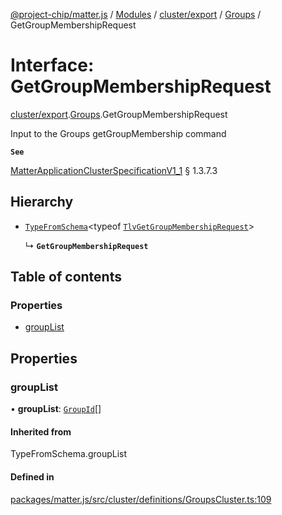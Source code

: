 [@project-chip/matter.js](../README.md) / [Modules](../modules.md) / [cluster/export](../modules/cluster_export.md) / [Groups](../modules/cluster_export.Groups.md) / GetGroupMembershipRequest

# Interface: GetGroupMembershipRequest

[cluster/export](../modules/cluster_export.md).[Groups](../modules/cluster_export.Groups.md).GetGroupMembershipRequest

Input to the Groups getGroupMembership command

**`See`**

[MatterApplicationClusterSpecificationV1_1](spec_export.MatterApplicationClusterSpecificationV1_1.md) § 1.3.7.3

## Hierarchy

- [`TypeFromSchema`](../modules/tlv_export.md#typefromschema)\<typeof [`TlvGetGroupMembershipRequest`](../modules/cluster_export.Groups.md#tlvgetgroupmembershiprequest)\>

  ↳ **`GetGroupMembershipRequest`**

## Table of contents

### Properties

- [groupList](cluster_export.Groups.GetGroupMembershipRequest.md#grouplist)

## Properties

### groupList

• **groupList**: [`GroupId`](../modules/datatype_export.md#groupid)[]

#### Inherited from

TypeFromSchema.groupList

#### Defined in

[packages/matter.js/src/cluster/definitions/GroupsCluster.ts:109](https://github.com/project-chip/matter.js/blob/3adaded6/packages/matter.js/src/cluster/definitions/GroupsCluster.ts#L109)
